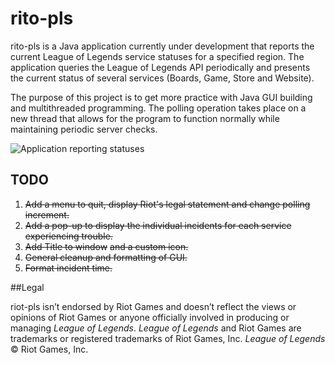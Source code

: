 # rito-pls
rito-pls is a Java application currently under development that reports the current League of Legends service statuses 
for a specified region.  The application queries the League of Legends API periodically and presents the current status
of several services (Boards, Game, Store and Website).

The purpose of this project is to get more practice with Java GUI building and multithreaded programming.  The polling
operation takes place on a new thread that allows for the program to function normally while maintaining periodic server
checks.

![Application reporting statuses](http://i.imgur.com/vvtjJJV.png)

## TODO

1. ~~Add a menu to quit, display Riot's legal statement and change polling increment.~~
2. ~~Add a pop-up to display the individual incidents for each service experiencing trouble.~~
3. ~~Add Title to window~~ ~~and a custom icon.~~
4. ~~General cleanup and formatting of GUI.~~
5. ~~Format incident time.~~

##Legal

riot-pls isn’t endorsed by Riot Games and doesn’t reflect the views or opinions of Riot Games or
anyone officially involved in producing or managing *League of Legends*. *League of Legends* and Riot Games
are trademarks or registered trademarks of Riot Games, Inc. *League of Legends* © Riot Games, Inc.

